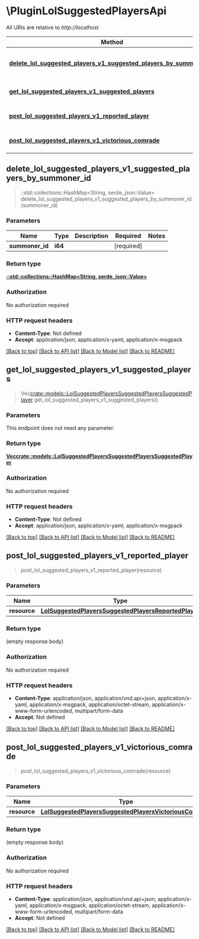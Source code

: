 # \PluginLolSuggestedPlayersApi

All URIs are relative to *http://localhost*

Method | HTTP request | Description
------------- | ------------- | -------------
[**delete_lol_suggested_players_v1_suggested_players_by_summoner_id**](PluginLolSuggestedPlayersApi.md#delete_lol_suggested_players_v1_suggested_players_by_summoner_id) | **Delete** /lol-suggested-players/v1/suggested-players/{summonerId} | 
[**get_lol_suggested_players_v1_suggested_players**](PluginLolSuggestedPlayersApi.md#get_lol_suggested_players_v1_suggested_players) | **Get** /lol-suggested-players/v1/suggested-players | 
[**post_lol_suggested_players_v1_reported_player**](PluginLolSuggestedPlayersApi.md#post_lol_suggested_players_v1_reported_player) | **Post** /lol-suggested-players/v1/reported-player | 
[**post_lol_suggested_players_v1_victorious_comrade**](PluginLolSuggestedPlayersApi.md#post_lol_suggested_players_v1_victorious_comrade) | **Post** /lol-suggested-players/v1/victorious-comrade | 



## delete_lol_suggested_players_v1_suggested_players_by_summoner_id

> ::std::collections::HashMap<String, serde_json::Value> delete_lol_suggested_players_v1_suggested_players_by_summoner_id(summoner_id)


### Parameters


Name | Type | Description  | Required | Notes
------------- | ------------- | ------------- | ------------- | -------------
**summoner_id** | **i64** |  | [required] |

### Return type

[**::std::collections::HashMap<String, serde_json::Value>**](serde_json::Value.md)

### Authorization

No authorization required

### HTTP request headers

- **Content-Type**: Not defined
- **Accept**: application/json, application/x-yaml, application/x-msgpack

[[Back to top]](#) [[Back to API list]](../README.md#documentation-for-api-endpoints) [[Back to Model list]](../README.md#documentation-for-models) [[Back to README]](../README.md)


## get_lol_suggested_players_v1_suggested_players

> Vec<crate::models::LolSuggestedPlayersSuggestedPlayersSuggestedPlayer> get_lol_suggested_players_v1_suggested_players()


### Parameters

This endpoint does not need any parameter.

### Return type

[**Vec<crate::models::LolSuggestedPlayersSuggestedPlayersSuggestedPlayer>**](LolSuggestedPlayersSuggestedPlayersSuggestedPlayer.md)

### Authorization

No authorization required

### HTTP request headers

- **Content-Type**: Not defined
- **Accept**: application/json, application/x-yaml, application/x-msgpack

[[Back to top]](#) [[Back to API list]](../README.md#documentation-for-api-endpoints) [[Back to Model list]](../README.md#documentation-for-models) [[Back to README]](../README.md)


## post_lol_suggested_players_v1_reported_player

> post_lol_suggested_players_v1_reported_player(resource)


### Parameters


Name | Type | Description  | Required | Notes
------------- | ------------- | ------------- | ------------- | -------------
**resource** | [**LolSuggestedPlayersSuggestedPlayersReportedPlayer**](LolSuggestedPlayersSuggestedPlayersReportedPlayer.md) |  | [required] |

### Return type

 (empty response body)

### Authorization

No authorization required

### HTTP request headers

- **Content-Type**: application/json, application/vnd.api+json, application/x-yaml, application/x-msgpack, application/octet-stream, application/x-www-form-urlencoded, multipart/form-data
- **Accept**: Not defined

[[Back to top]](#) [[Back to API list]](../README.md#documentation-for-api-endpoints) [[Back to Model list]](../README.md#documentation-for-models) [[Back to README]](../README.md)


## post_lol_suggested_players_v1_victorious_comrade

> post_lol_suggested_players_v1_victorious_comrade(resource)


### Parameters


Name | Type | Description  | Required | Notes
------------- | ------------- | ------------- | ------------- | -------------
**resource** | [**LolSuggestedPlayersSuggestedPlayersVictoriousComrade**](LolSuggestedPlayersSuggestedPlayersVictoriousComrade.md) |  | [required] |

### Return type

 (empty response body)

### Authorization

No authorization required

### HTTP request headers

- **Content-Type**: application/json, application/vnd.api+json, application/x-yaml, application/x-msgpack, application/octet-stream, application/x-www-form-urlencoded, multipart/form-data
- **Accept**: Not defined

[[Back to top]](#) [[Back to API list]](../README.md#documentation-for-api-endpoints) [[Back to Model list]](../README.md#documentation-for-models) [[Back to README]](../README.md)

